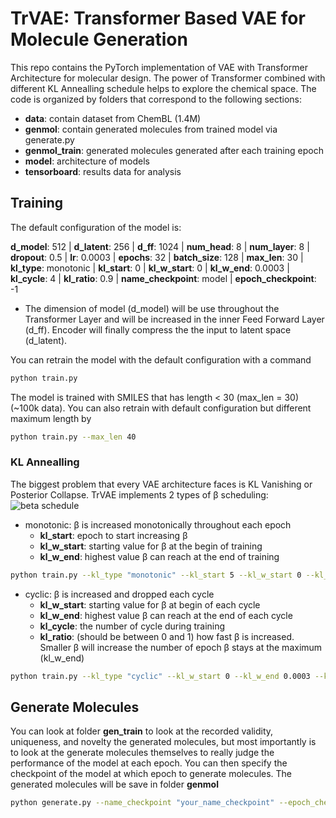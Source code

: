 # TrVAE: Transformer Based VAE for Molecule Generation

This repo contains the PyTorch implementation of VAE with Transformer Architecture for molecular design. The power of Transformer combined with different KL Annealling schedule helps to explore the chemical space. The code is organized by folders that correspond to the following sections: 
- **data**: contain dataset from ChemBL (1.4M)
- **genmol**: contain generated molecules from trained model via generate.py
- **genmol_train**: generated molecules generated after each training epoch
- **model**: architecture of models
- **tensorboard**: results data for analysis


## Training
The default configuration of the model is:

**d_model**: 512 | **d_latent**: 256 | **d_ff**: 1024 | **num_head**: 8 | **num_layer**: 8 | **dropout**: 0.5 | **lr**: 0.0003 | **epochs**: 32 | **batch_size**: 128 | **max_len**: 30 | **kl_type**: monotonic | **kl_start**: 0 | **kl_w_start**: 0 | **kl_w_end**: 0.0003 | **kl_cycle**: 4 | **kl_ratio**: 0.9 | **name_checkpoint**: model | **epoch_checkpoint**: -1 

- The dimension of model (d_model) will be use throughout the Transformer Layer and  will be increased in the inner Feed Forward Layer (d_ff). Encoder will finally compress the the input to latent space (d_latent). 

You can retrain the model with the default configuration with a command

```bash
python train.py
```

The model is trained with SMILES that has length < 30 (max_len = 30) (~100k data). You can also retrain with default configuration but different maximum length by
```bash
python train.py --max_len 40 
```

### KL Annealling 
The biggest problem that every VAE architecture faces is KL Vanishing or Posterior Collapse. TrVAE implements 2 types of β scheduling:
![beta schedule](https://github.com/nnhoangtrieu/TrVAE/assets/107376082/34f68cc1-2cea-424a-97a2-4229119ef436)

- monotonic: β is increased monotonically throughout each epoch 
    - **kl_start**: epoch to start increasing β 
    - **kl_w_start**: starting value for β at the begin of training 
    - **kl_w_end**: highest value β can reach at the end of training

```bash
python train.py --kl_type "monotonic" --kl_start 5 --kl_w_start 0 --kl_w_end 0.003
```

- cyclic: β is increased and dropped each cycle 
    - **kl_w_start**: starting value for β at begin of each cycle
    - **kl_w_end**: highest value β can reach at the end of each cycle 
    - **kl_cycle**: the number of cycle during training 
    - **kl_ratio**: (should be between 0 and 1) how fast β is increased. Smaller β will increase the number of epoch β stays at the maximum (kl_w_end)

```bash
python train.py --kl_type "cyclic" --kl_w_start 0 --kl_w_end 0.0003 --kl_cycle 8 --kl_ratio 0.9
```

## Generate Molecules
You can look at folder **gen_train** to look at the recorded validity, uniqueness, and novelty the generated molecules, but most importantly is to look at the generate molecules themselves to really judge the performance of the model at each epoch. You can then specify the checkpoint of the model at which epoch to generate molecules. The generated molecules will be save in folder **genmol**

```bash
python generate.py --name_checkpoint "your_name_checkpoint" --epoch_checkpoint 5
```






